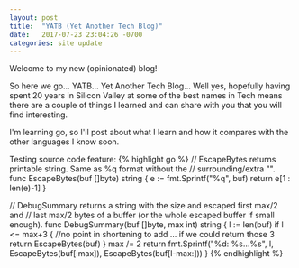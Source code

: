 ```yaml
---
layout: post
title:  "YATB (Yet Another Tech Blog)"
date:   2017-07-23 23:04:26 -0700
categories: site update
---
```


Welcome to my new (opinionated) blog!

So here we go... YATB... Yet Another Tech Blog... Well yes, hopefully having
spent 20 years in Silicon Valley at some of the best names in Tech means there
are a couple of things I learned and can share with you that you will find
interesting.

I'm learning go, so I'll post about what I learn and
how it compares with the other languages I know soon.

Testing source code feature:
{% highlight go %}
// EscapeBytes returns printable string. Same as %q format without the
// surrounding/extra "".
func EscapeBytes(buf []byte) string {
	e := fmt.Sprintf("%q", buf)
	return e[1 : len(e)-1]
}

// DebugSummary returns a string with the size and escaped first max/2 and
// last max/2 bytes of a buffer (or the whole escaped buffer if small enough).
func DebugSummary(buf []byte, max int) string {
	l := len(buf)
	if l <= max+3 { //no point in shortening to add ... if we could return those 3
		return EscapeBytes(buf)
	}
	max /= 2
	return fmt.Sprintf("%d: %s...%s", l, EscapeBytes(buf[:max]), EscapeBytes(buf[l-max:]))
}
{% endhighlight %}
